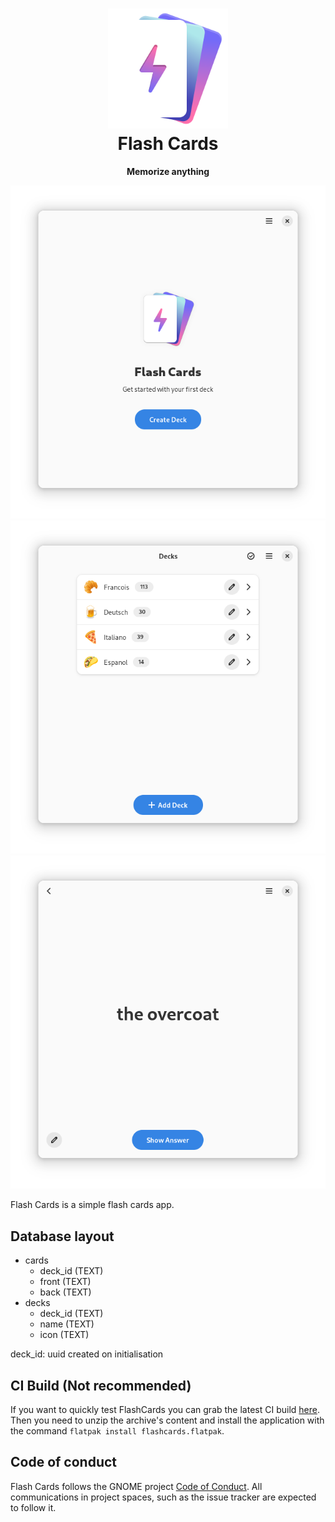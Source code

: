 <h1 align="center">
  <img src="data/icons/hicolor/scalable/apps/io.github.fkinoshita.FlashCards.svg" alt="Flash Cards Icon" width="192" height="192"/>
  <br>
  Flash Cards
</h1>

<p align="center"><strong>Memorize anything</strong></p>

<p align="center">
  <img src="/data/screenshots/preview.png" alt="Preview"/>
  <img src="/data/screenshots/list.png" alt="Decks List"/>
  <img src="/data/screenshots/card.png" alt="Card Page"/>
</p>

Flash Cards is a simple flash cards app.

## Database layout

- cards
    - deck_id   (TEXT)
    - front     (TEXT)
    - back      (TEXT)
- decks
    - deck_id   (TEXT)
    - name      (TEXT)
    - icon      (TEXT)

deck_id: uuid created on initialisation

## CI Build (Not recommended)

If you want to quickly test FlashCards you can grab the latest CI build [here](https://nightly.link/fkinoshita/FlashCards/workflows/flatpak/main).
Then you need to unzip the archive's content and install the application with the command `flatpak install flashcards.flatpak`.

## Code of conduct

Flash Cards follows the GNOME project [Code of Conduct](./code-of-conduct.md). All
communications in project spaces, such as the issue tracker are expected to follow it.

